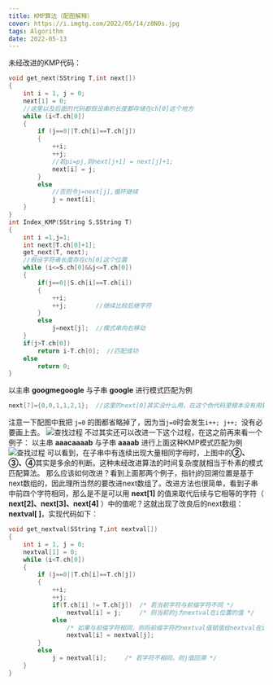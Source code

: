 ```yaml
---
title: KMP算法（配图解释）
cover: https://i.imgtg.com/2022/05/14/z8N0s.jpg
tags: Algorithm
date: 2022-05-13
---
```


未经改进的KMP代码：
```c
void get_next(SString T,int next[])
{
    int i = 1, j = 0;
    next[1] = 0;
    //这里以及后面的代码都假设串的长度都存储在ch[0]这个地方
    while (i<T.ch[0])
    {
        if (j==0||T.ch[i]==T.ch[j])
        {
            ++i;
            ++j;
            //若pi=pj,则next[j+1] = next[j]+1;
            next[i] = j;
        }
        else
            //否则令j=next[j],循环继续
            j = next[i];
    } 
}
int Index_KMP(SString S,SString T)
{
    int i =1,j=1;
    int next[T.ch[0]+1];
    get_next(T, next);
    //假设字符串长度存在ch[0]这个位置
    while (i<=S.ch[0]&&j<=T.ch[0])
    {
        if(j==0||S.ch[i]==T.ch[i])
        {
            ++i;
            ++j;        //继续比较后继字符
        }
        else
            j=next[j];  //模式串向右移动
    }
    if(j>T.ch[0])
        return i-T.ch[0];  //匹配成功
    else
        return 0;
}
```

以主串 **googmegoogle** 与子串 **google** 进行模式匹配为例

```c
next[7]={0,0,1,1,2,1};	//这里的next[0]其实没什么用，在这个伪代码里根本没有用到
```
注意一下配图中我把 `j=0` 的图都省略掉了，因为当`j=0`时会发生`i++; j++; `没有必要画上去。
![查找过程](https://img-blog.csdnimg.cn/2071bb86f00946439d49fde210223bdd.jpg?x-oss-process=image/watermark,type_ZmFuZ3poZW5naGVpdGk,shadow_10,text_aHR0cHM6Ly9ibG9nLmNzZG4ubmV0L20wXzQ3NDM1MTU4,size_16,color_FFFFFF,t_70#pic_center)
不过其实还可以改进一下这个过程，在这之前再来看一个例子：
以主串 **aaacaaaab** 与子串 **aaaab** 进行上面这种KMP模式匹配为例
![查找过程](https://img-blog.csdnimg.cn/30cfc8dc6a194aa6a44b2bd23fb81ed4.jpg?x-oss-process=image/watermark,type_ZmFuZ3poZW5naGVpdGk,shadow_10,text_aHR0cHM6Ly9ibG9nLmNzZG4ubmV0L20wXzQ3NDM1MTU4,size_16,color_FFFFFF,t_70#pic_center)
可以看到，在子串中有连续出现大量相同字母时，上图中的**②、③、④**其实是多余的判断。这种未经改进算法的时间复杂度就相当于朴素的模式匹配算法。
那么应该如何改进？看到上面那两个例子，指针j的回溯位置是基于next数组的，因此理所当然的要改进next数组了。改进方法也很简单，看到子串中前四个字符相同，那么是不是可以用 **next[1]** 的值来取代后续与它相等的字符（ **next[2]、next[3]、next[4]** ）中的值呢？这就出现了改良后的next数组：**nextval[ ]**，实现代码如下：

```c
void get_nextval(SString T,int nextval[])
{
    int i = 1, j = 0;
    nextval[1] = 0;
    while (i<T.ch[0])
    {
        if (j==0||T.ch[i]==T.ch[j])
        {
            ++i;
            ++j;
            if(T.ch[i] != T.ch[j])	/* 若当前字符与前缀字符不同 */ 
            	nextval[i] = j;		/* 则当前的j为nextval在i位置的值 */ 
           	else
           		/* 如果与前缀字符相同，则将前缀字符的nextval值赋值给nextval在i位置的值 */
           		nextval[i] = nextval[j];
        }
        else
            j = nextval[i];		/* 若字符不相同，则j值回溯 */  
    }
}
```
